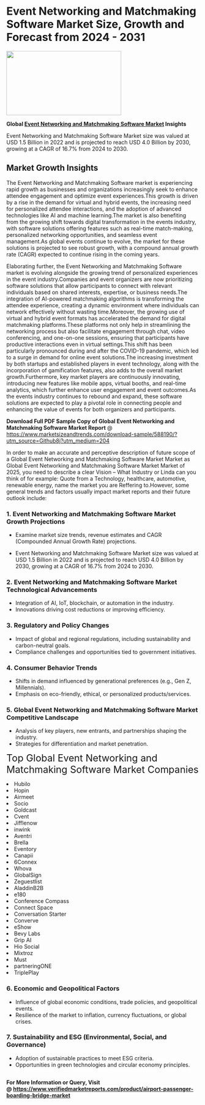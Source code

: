 <H1>Event Networking and Matchmaking Software Market Size, Growth and Forecast from 2024 - 2031</H1><img class="aligncenter size-medium wp-image-584254" src="https://thirdeyenews.in/wp-content/uploads/2024/09/Global-Market-Research-300x168.jpeg" alt="" width="300" height="168" /><p><strong>Global&nbsp;<a href="https://www.marketsizeandtrends.com/download-sample/588190/?utm_source=Github8j?utm_medium=204">Event Networking and Matchmaking Software Market</a> Insights</strong></p><p>Event Networking and Matchmaking Software Market size was valued at USD 1.5 Billion in 2022 and is projected to reach USD 4.0 Billion by 2030, growing at a CAGR of 16.7% from 2024 to 2030.</p><p><h2>Market Growth Insights</h2> <p>The Event Networking and Matchmaking Software market is experiencing rapid growth as businesses and organizations increasingly seek to enhance attendee engagement and optimize event experiences.This growth is driven by a rise in the demand for virtual and hybrid events, the increasing need for personalized attendee interactions, and the adoption of advanced technologies like AI and machine learning.The market is also benefiting from the growing shift towards digital transformation in the events industry, with software solutions offering features such as real-time match-making, personalized networking opportunities, and seamless event management.As global events continue to evolve, the market for these solutions is projected to see robust growth, with a compound annual growth rate (CAGR) expected to continue rising in the coming years.</p> <p>Elaborating further, the Event Networking and Matchmaking Software market is evolving alongside the growing trend of personalized experiences in the event industry.Companies and event organizers are now prioritizing software solutions that allow participants to connect with relevant individuals based on shared interests, expertise, or business needs.The integration of AI-powered matchmaking algorithms is transforming the attendee experience, creating a dynamic environment where individuals can network effectively without wasting time.Moreover, the growing use of virtual and hybrid event formats has accelerated the demand for digital matchmaking platforms.These platforms not only help in streamlining the networking process but also facilitate engagement through chat, video conferencing, and one-on-one sessions, ensuring that participants have productive interactions even in virtual settings.This shift has been particularly pronounced during and after the COVID-19 pandemic, which led to a surge in demand for online event solutions.The increasing investment by both startups and established players in event technology, along with the incorporation of gamification features, also adds to the overall market growth.Furthermore, key market players are continuously innovating, introducing new features like mobile apps, virtual booths, and real-time analytics, which further enhance user engagement and event outcomes.As the events industry continues to rebound and expand, these software solutions are expected to play a pivotal role in connecting people and enhancing the value of events for both organizers and participants.</p><p><span class=""><strong>Download Full PDF Sample Copy of Global Event Networking and Matchmaking Software Market Report</strong> @ <a href="https://www.marketsizeandtrends.com/download-sample/588190/?utm_source=Github8j?utm_medium=204" target="_blank">https://www.marketsizeandtrends.com/download-sample/588190/?utm_source=Github8j?utm_medium=204</a></span></p><p>In order to make an accurate and perceptive description of future scope of a Global&nbsp;Event Networking and Matchmaking Software Market Market as Global&nbsp;Event Networking and Matchmaking Software Market Market of 2025, you need to describe a clear Vision &ndash; What Industry or Linda can you think of for example: Quote from a Technology, healthcare, automotive, renewable energy, name the market you are Reffering to.However, some general trends and factors usually impact market reports and their future outlook include:</p><h3>1.&nbsp;<strong>Event Networking and Matchmaking Software Market Growth Projections</strong></h3><ul><li>Examine market size trends, revenue estimates and CAGR (Compounded Annual Growth Rate) projections.</li><li><p>Event Networking and Matchmaking Software Market size was valued at USD 1.5 Billion in 2022 and is projected to reach USD 4.0 Billion by 2030, growing at a CAGR of 16.7% from 2024 to 2030.</p></li></ul><h3>2.&nbsp;<strong>Event Networking and Matchmaking Software Market Technological Advancements</strong></h3><ul><li>Integration of AI, IoT, blockchain, or automation in the industry.</li><li>Innovations driving cost reductions or improving efficiency.</li></ul><h3>3.&nbsp;<strong>Regulatory and Policy Changes</strong></h3><ul><li>Impact of global and regional regulations, including sustainability and carbon-neutral goals.</li><li>Compliance challenges and opportunities tied to government initiatives.</li></ul><h3>4.&nbsp;<strong>Consumer Behavior Trends</strong></h3><ul><li>Shifts in demand influenced by generational preferences (e.g., Gen Z, Millennials).</li><li>Emphasis on eco-friendly, ethical, or personalized products/services.</li></ul><h3>5.&nbsp;<strong>Global Event Networking and Matchmaking Software Market Competitive Landscape</strong></h3><ul><li>Analysis of key players, new entrants, and partnerships shaping the industry.</li><li>Strategies for differentiation and market penetration.</li></ul><p data-pm-slice="1 1 []"><span style="color: inherit; font-family: inherit; font-size: 25px;">Top Global Event Networking and Matchmaking Software Market Companies</span></p><div class="" data-test-id=""><p><li>Hubilo</li><li> Hopin</li><li> Airmeet</li><li> Socio</li><li> Goldcast</li><li> Cvent</li><li> Jifflenow</li><li> inwink</li><li> Aventri</li><li> Brella</li><li> Eventory</li><li> Canapii</li><li> 6Connex</li><li> Whova</li><li> GlobalSign</li><li> Zeguestlist</li><li> AladdinB2B</li><li> e180</li><li> Conference Compass</li><li> Connect Space</li><li> Conversation Starter</li><li> Converve</li><li> eShow</li><li> Bevy Labs</li><li> Grip AI</li><li> Hio Social</li><li> Mixtroz</li><li> Must</li><li> partneringONE</li><li> TriplePlay</li></p></div><h3>6.&nbsp;<strong>Economic and Geopolitical Factors</strong></h3><ul><li>Influence of global economic conditions, trade policies, and geopolitical events.</li><li>Resilience of the market to inflation, currency fluctuations, or global crises.</li></ul><h3>7.&nbsp;<strong>Sustainability and ESG (Environmental, Social, and Governance)</strong></h3><ul><li>Adoption of sustainable practices to meet ESG criteria.</li><li>Opportunities in green technologies and circular economy principles.</li></ul><h2><strong style="font-size: 14px;">For More Information or Query, Visit @&nbsp;</strong><a style="background-color: #ffffff; font-size: 14px;" href="https://www.marketsizeandtrends.com/report/event-networking-and-matchmaking-software-market/" target="_blank">https://www.verifiedmarketreports.com/product/airport-passenger-boarding-bridge-market</a></h2>